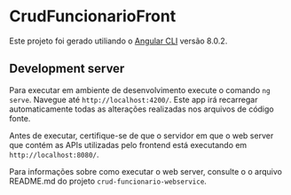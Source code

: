 # CrudFuncionarioFront

Este projeto foi gerado utiliando o [Angular CLI](https://github.com/angular/angular-cli) versão 8.0.2.

## Development server

Para executar em ambiente de desenvolvimento execute o comando `ng serve`. Navegue até `http://localhost:4200/`. Este app irá recarregar automaticamente todas as alterações realizadas nos arquivos de código fonte.

Antes de executar, certifique-se de que o servidor em que o web server que contém as APIs utilizadas pelo frontend está executando em `http://localhost:8080/`.

Para informações sobre como executar o web server, consulte o o arquivo README.md do projeto `crud-funcionario-webservice`.

